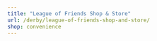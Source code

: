 ```yaml
---
title: "League of Friends Shop & Store"
url: /derby/league-of-friends-shop-and-store/
shop: convenience
---
```

